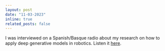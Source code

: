 ```yaml
---
layout: post
date: "11-03-2023"
inline: true
related_posts: false
---
```


I was interviewed on a Spanish/Basque radio about my research on how to apply deep generative models in robotics. Listen it [here](https://www.eitb.eus/eu/nahieran/irratia/euskadi-irratia/baipasa/osoa/9445396/).
